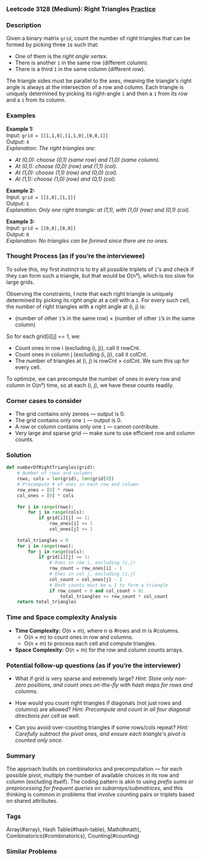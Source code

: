 ### Leetcode 3128 (Medium): Right Triangles [Practice](https://leetcode.com/problems/right-triangles)

### Description  
Given a binary matrix `grid`, count the number of right triangles that can be formed by picking three `1`s such that:
- One of them is the *right angle vertex*.
- There is another `1` in the same row (different column).
- There is a third `1` in the same column (different row).

The triangle sides must be parallel to the axes, meaning the triangle's right angle is always at the intersection of a row and column. Each triangle is uniquely determined by picking its right-angle `1` and then a `1` from its row and a `1` from its column.

### Examples  

**Example 1:**  
Input: `grid = [[1,1,0],[1,1,0],[0,0,1]]`  
Output: `4`  
*Explanation: The right triangles are:*
- *At (0,0): choose (0,1) (same row) and (1,0) (same column).*
- *At (0,1): choose (0,0) (row) and (1,1) (col).*
- *At (1,0): choose (1,1) (row) and (0,0) (col).*
- *At (1,1): choose (1,0) (row) and (0,1) (col).*

**Example 2:**  
Input: `grid = [[1,0],[1,1]]`  
Output: `1`  
*Explanation: Only one right triangle: at (1,1), with (1,0) (row) and (0,1) (col).*

**Example 3:**  
Input: `grid = [[0,0],[0,0]]`  
Output: `0`  
*Explanation: No triangles can be formed since there are no ones.*

### Thought Process (as if you’re the interviewee)  
To solve this, my first instinct is to try all possible triplets of `1`'s and check if they can form such a triangle, but that would be O(n³), which is too slow for large grids.

Observing the constraints, I note that each right triangle is uniquely determined by picking its *right angle* at a cell with a `1`. For every such cell, the number of right triangles with a right angle at (i, j) is:
- (number of other `1`’s in the same row) × (number of other `1`’s in the same column)

So for each grid[i][j] == 1, we:
- Count ones in row i (excluding (i, j)), call it rowCnt.
- Count ones in column j (excluding (i, j)), call it colCnt.
- The number of triangles at (i, j) is rowCnt × colCnt.
We sum this up for every cell.

To optimize, we can precompute the number of ones in every row and column in O(n²) time, so at each (i, j), we have these counts readily.

### Corner cases to consider  
- The grid contains only zeroes — output is 0.
- The grid contains only one `1` — output is 0.
- A row or column contains only one `1` — cannot contribute.
- Very large and sparse grid — make sure to use efficient row and column counts.

### Solution

```python
def numberOfRightTriangles(grid):
    # Number of rows and columns
    rows, cols = len(grid), len(grid[0])
    # Precompute # of ones in each row and column
    row_ones = [0] * rows
    col_ones = [0] * cols
    
    for i in range(rows):
        for j in range(cols):
            if grid[i][j] == 1:
                row_ones[i] += 1
                col_ones[j] += 1
    
    total_triangles = 0
    for i in range(rows):
        for j in range(cols):
            if grid[i][j] == 1:
                # Ones in row i, excluding (i,j)
                row_count = row_ones[i] - 1
                # Ones in col j, excluding (i,j)
                col_count = col_ones[j] - 1
                # Both counts must be ≥ 1 to form a triangle
                if row_count > 0 and col_count > 0:
                    total_triangles += row_count * col_count
    return total_triangles
```

### Time and Space complexity Analysis  

- **Time Complexity:** O(n × m), where n is #rows and m is #columns. 
  - O(n × m) to count ones in row and columns.
  - O(n × m) to process each cell and compute triangles.
- **Space Complexity:** O(n + m) for the row and column counts arrays.

### Potential follow-up questions (as if you’re the interviewer)  

- What if grid is very sparse and extremely large?
  *Hint: Store only non-zero positions, and count ones on-the-fly with hash maps for rows and columns.*

- How would you count right triangles if diagonals (not just rows and columns) are allowed?
  *Hint: Precompute and count in all four diagonal directions per cell as well.*

- Can you avoid over-counting triangles if some rows/cols repeat?
  *Hint: Carefully subtract the pivot ones, and ensure each triangle's pivot is counted only once.*

### Summary
The approach builds on combinatorics and precomputation — for each possible pivot, multiply the number of available choices in its row and column (excluding itself). The coding pattern is akin to using *prefix sums* or *preprocessing for frequent queries on subarrays/submatrices*, and this thinking is common in problems that involve counting pairs or triplets based on shared attributes.

### Tags
Array(#array), Hash Table(#hash-table), Math(#math), Combinatorics(#combinatorics), Counting(#counting)

### Similar Problems
